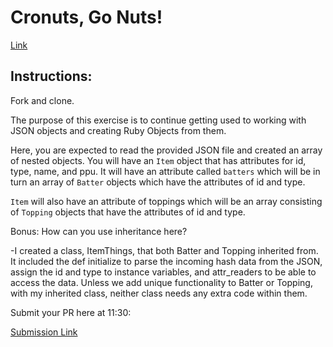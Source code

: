 # Cronuts, Go Nuts!

[Link](https://www.youtube.com/watch?v=V_5fwEUJzK0)


## Instructions:

Fork and clone.

The purpose of this exercise is to continue getting used to working with JSON
objects and creating Ruby Objects from them.

Here, you are expected to read the provided JSON file and created an array of
nested objects. You will have an `Item` object that has attributes for id, type,
name, and ppu. It will have an attribute called `batters` which will be in turn
an array of `Batter` objects which have the attributes of id and type.

`Item` will also have an attribute of toppings which will be an array consisting
of `Topping` objects that have the attributes of id and type.

Bonus: How can you use inheritance here?

-I created a class, ItemThings, that both Batter and Topping inherited from. It included the def initialize to parse the incoming hash data from the JSON, assign the id and type to instance variables, and attr_readers to be able to access the data. Unless we add unique functionality to Batter or Topping, with my inherited class, neither class needs any extra code within them.

Submit your PR here at 11:30:

[Submission Link](https://goo.gl/forms/s5JSonFHMcWqhCGq2)

